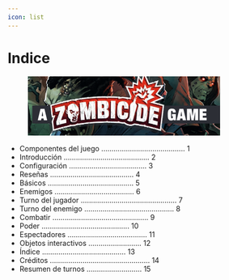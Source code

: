 ```yaml
---
icon: list
---
```


# Indice

<figure><img src="../.gitbook/assets/image (7).png" alt=""><figcaption></figcaption></figure>

* Componentes del juego ......................................... 1
* Introducción .......................................... 2
* Configuración ...................................... 3
* Reseñas ......................................... 4
* Básicos .......................................... 5
* Enemigos ....................................... 6
* Turno del jugador ............................................... 7
* Turno del enemigo ............................................ 8
* Combatir ............................................... 9
* Poder ........................................... 10
* Espectadores ....................................... 11
* Objetos interactivos .......................... 12
* Índice ......................................... 13
* Créditos ................................................. 14
* Resumen de turnos ........................... 15
